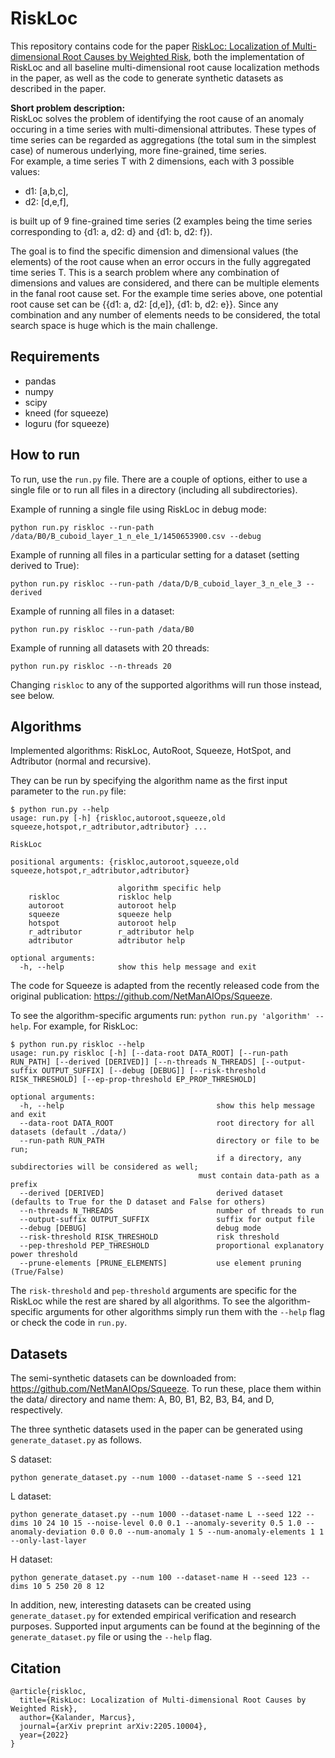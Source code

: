 # RiskLoc
This repository contains code for the paper [RiskLoc: Localization of Multi-dimensional Root Causes by Weighted Risk](https://arxiv.org/abs/2205.10004), both the implementation of RiskLoc and all baseline multi-dimensional root cause localization methods in the paper, as well as the code to generate synthetic datasets as described in the paper.

**Short problem description:**  
RiskLoc solves the problem of identifying the root cause of an anomaly occuring in a time series with multi-dimensional attributes. These types of time series can be regarded as aggregations (the total sum in the simplest case) of numerous underlying, more fine-grained, time series.   
For example, a time series T with 2 dimensions, each with 3 possible values: 
- d1: [a,b,c],
- d2: [d,e,f],

is built up of 9 fine-grained time series (2 examples being the time series corresponding to {d1: a, d2: d} and {d1: b, d2: f}). 

The goal is to find the specific dimension and dimensional values (the elements) of the root cause when an error occurs in the fully aggregated time series T. This is a search problem where any combination of dimensions and values are considered, and there can be multiple elements in the fanal root cause set. For the example time series above, one potential root cause set can be {{d1: a, d2: [d,e]}, {d1: b, d2: e}}. Since any combination and any number of elements needs to be considered, the total search space is huge which is the main challenge.

## Requirements
- pandas
- numpy
- scipy
- kneed (for squeeze)
- loguru (for squeeze)

## How to run

To run, use the `run.py` file. There are a couple of options, either to use a single file or to run all files in a directory (including all subdirectories).

Example of running a single file using RiskLoc in debug mode:
```
python run.py riskloc --run-path /data/B0/B_cuboid_layer_1_n_ele_1/1450653900.csv --debug
```

Example of running all files in a particular setting for a dataset (setting derived to True):
```
python run.py riskloc --run-path /data/D/B_cuboid_layer_3_n_ele_3 --derived
```

Example of running all files in a dataset:
```
python run.py riskloc --run-path /data/B0
```

Example of running all datasets with 20 threads:
```
python run.py riskloc --n-threads 20
```

Changing `riskloc` to any of the supported algorithms will run those instead, see below.

## Algorithms 
Implemented algorithms: RiskLoc, AutoRoot, Squeeze, HotSpot, and Adtributor (normal and recursive).

They can be run by specifying the algorithm name as the first input parameter to the `run.py` file:
```
$ python run.py --help
usage: run.py [-h] {riskloc,autoroot,squeeze,old squeeze,hotspot,r_adtributor,adtributor} ...

RiskLoc

positional arguments: {riskloc,autoroot,squeeze,old squeeze,hotspot,r_adtributor,adtributor}

                        algorithm specific help
    riskloc             riskloc help
    autoroot            autoroot help
    squeeze             squeeze help
    hotspot             autoroot help
    r_adtributor        r_adtributor help
    adtributor          adtributor help

optional arguments:
  -h, --help            show this help message and exit
```
The code for Squeeze is adapted from the recently released code from the original publication: https://github.com/NetManAIOps/Squeeze.

To see the algorithm-specific arguments run: `python run.py 'algorithm' --help`. For example, for RiskLoc: 
```
$ python run.py riskloc --help
usage: run.py riskloc [-h] [--data-root DATA_ROOT] [--run-path RUN_PATH] [--derived [DERIVED]] [--n-threads N_THREADS] [--output-suffix OUTPUT_SUFFIX] [--debug [DEBUG]] [--risk-threshold RISK_THRESHOLD] [--ep-prop-threshold EP_PROP_THRESHOLD]

optional arguments:
  -h, --help                                  show this help message and exit
  --data-root DATA_ROOT                       root directory for all datasets (default ./data/)
  --run-path RUN_PATH                         directory or file to be run; 
                                              if a directory, any subdirectories will be considered as well;
                                	      must contain data-path as a prefix
  --derived [DERIVED]                         derived dataset (defaults to True for the D dataset and False for others)
  --n-threads N_THREADS                       number of threads to run
  --output-suffix OUTPUT_SUFFIX               suffix for output file
  --debug [DEBUG]                             debug mode
  --risk-threshold RISK_THRESHOLD             risk threshold
  --pep-threshold PEP_THRESHOLD               proportional explanatory power threshold
  --prune-elements [PRUNE_ELEMENTS]           use element pruning (True/False)
```

The `risk-threshold` and `pep-threshold` arguments are specific for the RiskLoc while the rest are shared by all algorithms. To see the algorithm-specific arguments for other algorithms simply run them with the `--help` flag or check the code in `run.py`.

## Datasets
The semi-synthetic datasets can be downloaded from: https://github.com/NetManAIOps/Squeeze.
To run these, place them within the data/ directory and name them: A, B0, B1, B2, B3, B4, and D, respectively.

The three synthetic datasets used in the paper can be generated using `generate_dataset.py` as follows.

S dataset:
```
python generate_dataset.py --num 1000 --dataset-name S --seed 121
```
L dataset:
```
python generate_dataset.py --num 1000 --dataset-name L --seed 122 --dims 10 24 10 15 --noise-level 0.0 0.1 --anomaly-severity 0.5 1.0 --anomaly-deviation 0.0 0.0 --num-anomaly 1 5 --num-anomaly-elements 1 1 --only-last-layer
```
H dataset:
```
python generate_dataset.py --num 100 --dataset-name H --seed 123 --dims 10 5 250 20 8 12
```

In addition, new, interesting datasets can be created using `generate_dataset.py` for extended empirical verification and research purposes. Supported input arguments can be found at the beginning of the `generate_dataset.py` file or using the `--help` flag. 

## Citation
```
@article{riskloc,
  title={RiskLoc: Localization of Multi-dimensional Root Causes by Weighted Risk},
  author={Kalander, Marcus},
  journal={arXiv preprint arXiv:2205.10004},
  year={2022}
}
```
